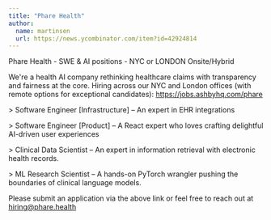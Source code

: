 ```yaml
---
title: "Phare Health"
author:
  name: martinsen
  url: https://news.ycombinator.com/item?id=42924814
---
```

Phare Health - SWE &amp; AI positions - NYC or LONDON Onsite&#x2F;Hybrid

We&#x27;re a health AI company rethinking healthcare claims with transparency and fairness at the core. Hiring across our NYC and London offices (with remote options for exceptional candidates): <a href="https:&#x2F;&#x2F;jobs.ashbyhq.com&#x2F;phare" rel="nofollow">https:&#x2F;&#x2F;jobs.ashbyhq.com&#x2F;phare</a>

&gt; Software Engineer [Infrastructure] – An expert in EHR integrations

&gt; Software Engineer [Product] – A React expert who loves crafting delightful AI-driven user experiences

&gt; Clinical Data Scientist – An expert in information retrieval with electronic health records.

&gt; ML Research Scientist – A hands-on PyTorch wrangler pushing the boundaries of clinical language models.

Please submit an application via the above link or feel free to reach out at hiring@phare.health
<JobApplication />
